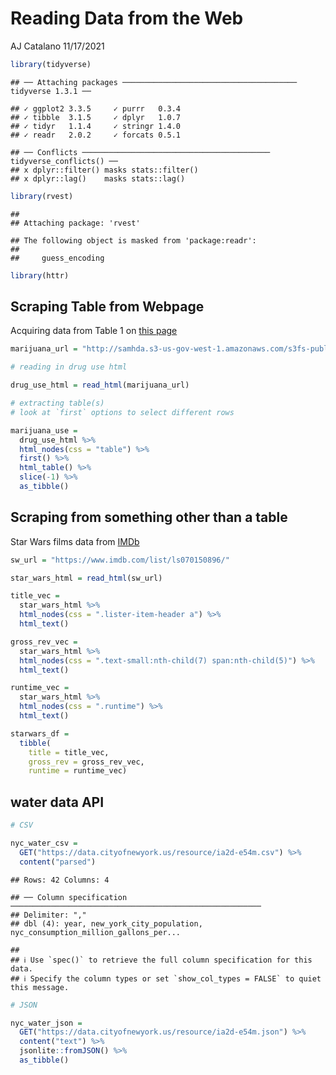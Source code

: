 Reading Data from the Web
================
AJ Catalano
11/17/2021

``` r
library(tidyverse)
```

    ## ── Attaching packages ─────────────────────────────────────── tidyverse 1.3.1 ──

    ## ✓ ggplot2 3.3.5     ✓ purrr   0.3.4
    ## ✓ tibble  3.1.5     ✓ dplyr   1.0.7
    ## ✓ tidyr   1.1.4     ✓ stringr 1.4.0
    ## ✓ readr   2.0.2     ✓ forcats 0.5.1

    ## ── Conflicts ────────────────────────────────────────── tidyverse_conflicts() ──
    ## x dplyr::filter() masks stats::filter()
    ## x dplyr::lag()    masks stats::lag()

``` r
library(rvest)
```

    ## 
    ## Attaching package: 'rvest'

    ## The following object is masked from 'package:readr':
    ## 
    ##     guess_encoding

``` r
library(httr)
```

## Scraping Table from Webpage

Acquiring data from Table 1 on [this
page](http://samhda.s3-us-gov-west-1.amazonaws.com/s3fs-public/field-uploads/2k15StateFiles/NSDUHsaeShortTermCHG2015.htm)

``` r
marijuana_url = "http://samhda.s3-us-gov-west-1.amazonaws.com/s3fs-public/field-uploads/2k15StateFiles/NSDUHsaeShortTermCHG2015.htm"

# reading in drug use html

drug_use_html = read_html(marijuana_url)

# extracting table(s)
# look at `first` options to select different rows

marijuana_use = 
  drug_use_html %>% 
  html_nodes(css = "table") %>%
  first() %>% 
  html_table() %>%
  slice(-1) %>% 
  as_tibble()
```

## Scraping from something other than a table

Star Wars films data from [IMDb](https://www.imdb.com/list/ls070150896/)

``` r
sw_url = "https://www.imdb.com/list/ls070150896/"

star_wars_html = read_html(sw_url)

title_vec = 
  star_wars_html %>% 
  html_nodes(css = ".lister-item-header a") %>% 
  html_text()

gross_rev_vec = 
  star_wars_html %>% 
  html_nodes(css = ".text-small:nth-child(7) span:nth-child(5)") %>% 
  html_text()

runtime_vec = 
  star_wars_html %>% 
  html_nodes(css = ".runtime") %>% 
  html_text()

starwars_df = 
  tibble(
    title = title_vec,
    gross_rev = gross_rev_vec,
    runtime = runtime_vec)
```

## water data API

``` r
# CSV

nyc_water_csv = 
  GET("https://data.cityofnewyork.us/resource/ia2d-e54m.csv") %>% 
  content("parsed")
```

    ## Rows: 42 Columns: 4

    ## ── Column specification ────────────────────────────────────────────────────────
    ## Delimiter: ","
    ## dbl (4): year, new_york_city_population, nyc_consumption_million_gallons_per...

    ## 
    ## ℹ Use `spec()` to retrieve the full column specification for this data.
    ## ℹ Specify the column types or set `show_col_types = FALSE` to quiet this message.

``` r
# JSON

nyc_water_json = 
  GET("https://data.cityofnewyork.us/resource/ia2d-e54m.json") %>% 
  content("text") %>% 
  jsonlite::fromJSON() %>% 
  as_tibble()
```
